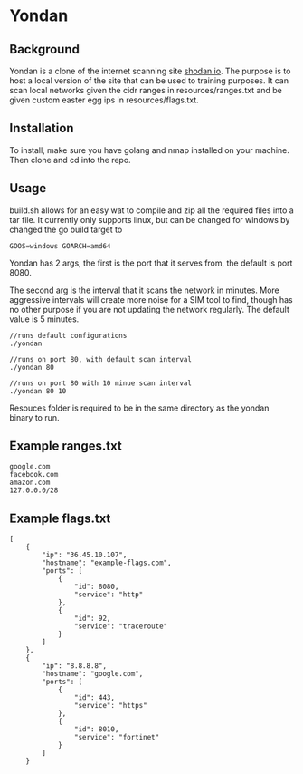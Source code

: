 # Yondan
## Background
Yondan is a clone of the internet scanning site [shodan.io](https://www.shodan.io/). The purpose is to host a local version of the site that can be used to training purposes. It can scan local networks given the cidr ranges in resources/ranges.txt and be given custom easter egg ips in resources/flags.txt.

## Installation
To install, make sure you have golang and nmap installed on your machine. Then clone and cd into the repo.

## Usage

build.sh allows for an easy wat to compile and zip all the required files into a tar file. It currently only supports linux, but can be changed for windows by changed the go build target to 
```
GOOS=windows GOARCH=amd64
```

Yondan has 2 args, the first is the port that it serves from, the default is port 8080. 

The second arg is the interval that it scans the network in minutes. More aggressive intervals will create more noise for a SIM tool to find, though has no other purpose if you are not updating the network regularly. The default value is 5 minutes.

```
//runs default configurations
./yondan

//runs on port 80, with default scan interval
./yondan 80 

//runs on port 80 with 10 minue scan interval
./yondan 80 10
```

Resouces folder is required to be in the same directory as the yondan binary to run.


## Example ranges.txt
```
google.com
facebook.com
amazon.com
127.0.0.0/28
```

## Example flags.txt
```
[
	{
		"ip": "36.45.10.107",
		"hostname": "example-flags.com",
		"ports": [
			{
				"id": 8080,
				"service": "http"
			},
			{
				"id": 92,
				"service": "traceroute"
			}
		]
	},
	{
		"ip": "8.8.8.8",
		"hostname": "google.com",
		"ports": [
			{
				"id": 443,
				"service": "https"
			},
			{
				"id": 8010,
				"service": "fortinet"
			}
		]
	}

```
